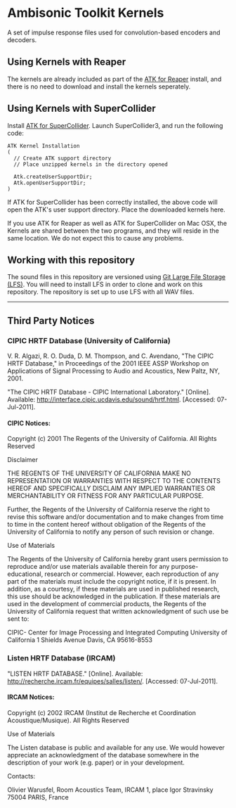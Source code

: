 # Ambisonic Toolkit Kernels

A set of impulse response files used for convolution-based encoders and decoders.


  
## Using Kernels with Reaper

The kernels are already included as part of the [ATK for Reaper](http://ambisonictoolkit.github.io/download/reaper/) install, and there is no need to download and install the kernels seperately.



## Using Kernels with SuperCollider


Install [ATK for SuperCollider](http://ambisonictoolkit.github.io/download/supercollider/). Launch SuperCollider3, and run the following code:

  
```
ATK Kernel Installation
(
  // Create ATK support directory
  // Place unzipped kernels in the directory opened  
        
  Atk.createUserSupportDir;
  Atk.openUserSupportDir;
)
```

If ATK for SuperCollider has been correctly installed, the above code will open the ATK's user support directory. Place the downloaded kernels here.

If you use ATK for Reaper as well as ATK for SuperCollider on Mac OSX, the Kernels are shared between the two programs, and they will reside in the same location. We do not expect this to cause any problems.


## Working with this repository

The sound files in this repository are versioned using [Git Large File Storage (LFS)](https://git-lfs.github.com/). You will need to install LFS in order to clone and work on this repository. The repository is set up to use LFS with all WAV files.

---

## Third Party Notices


### CIPIC HRTF Database (University of California)

V. R. Algazi, R. O. Duda, D. M. Thompson, and C. Avendano, "The CIPIC
HRTF Database," in Proceedings of the 2001 IEEE ASSP Workshop on
Applications of Signal Processing to Audio and Acoustics, New Paltz, NY,
2001.

"The CIPIC HRTF Database - CIPIC International Laboratory." [Online].
Available: http://interface.cipic.ucdavis.edu/sound/hrtf.html.
[Accessed: 07-Jul-2011].

#### CIPIC Notices:

Copyright (c) 2001 The Regents of the University of California.
All Rights Reserved

Disclaimer

THE REGENTS OF THE UNIVERSITY OF CALIFORNIA MAKE NO REPRESENTATION OR
WARRANTIES WITH RESPECT TO THE CONTENTS HEREOF AND SPECIFICALLY DISCLAIM
ANY IMPLIED WARRANTIES OR MERCHANTABILITY OR FITNESS FOR ANY PARTICULAR
PURPOSE.

Further, the Regents of the University of California reserve the right
to revise this software and/or documentation and to make changes from
time to time in the content hereof without obligation of the Regents of
the University of California to notify any person of such revision or
change.

Use of Materials

The Regents of the University of California hereby grant users permission
to reproduce and/or use materials available therein for any purpose-
educational, research or commercial. However, each reproduction of any
part of the materials must include the copyright notice, if it is present.
In addition, as a courtesy, if these materials are used in published
research, this use should be acknowledged in the publication. If these
materials are used in the development of commercial products, the Regents
of the University of California request that written acknowledgment of
such use be sent to:

CIPIC- Center for Image Processing and Integrated Computing University of
California
1 Shields Avenue
Davis, CA 95616-8553

### Listen HRTF Database (IRCAM)

"LISTEN HRTF DATABASE." [Online].
Available: http://recherche.ircam.fr/equipes/salles/listen/.
[Accessed: 07-Jul-2011].

#### IRCAM Notices:

Copyright (c) 2002 IRCAM (Institut de Recherche et Coordination
Acoustique/Musique). All Rights Reserved


Use of Materials

The Listen database is public and available for any use. We would however
appreciate an acknowledgment of the database somewhere in the description
of your work (e.g. paper) or in your development.

Contacts:

Olivier Warusfel, 
Room Acoustics Team, IRCAM
1, place Igor Stravinsky
75004 PARIS, France
